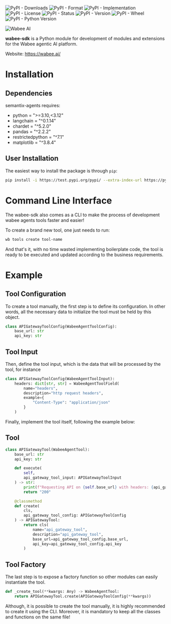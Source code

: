 ![PyPI - Downloads](https://img.shields.io/pypi/dm/wabee-sdk)
![PyPI - Format](https://img.shields.io/pypi/format/wabee-sdk)
![PyPI - Implementation](https://img.shields.io/pypi/implementation/wabee-sdk)
![PyPI - License](https://img.shields.io/pypi/l/wabee-sdk)
![PyPI - Status](https://img.shields.io/pypi/status/wabee-sdk)
![PyPI - Version](https://img.shields.io/pypi/v/wabee-sdk)
![PyPI - Wheel](https://img.shields.io/pypi/wheel/wabee-sdk)
![PyPI - Python Version](https://img.shields.io/pypi/pyversions/wabee-sdk)

![Wabee AI](https://wabee-public-assets.s3.amazonaws.com/images/wabee-small-box-white.png)

**wabee-sdk** is a Python module for development of modules and extensions for the Wabee agentic AI platform.

Website: https://wabee.ai/

# Installation

## Dependencies

semantix-agents requires:

- python = ">=3.10,<3.12"
- langchain = "^0.1.14"
- chardet = "^5.2.0"
- pandas = "^2.2.2"
- restrictedpython = "^7.1"
- matplotlib = "^3.8.4"

## User Installation

The easiest way to install the package is through `pip`:

```sh
pip install -i https://test.pypi.org/pypi/ --extra-index-url https://pypi.org/simple wabee-sdk
```

# Command Line Interface

The wabee-sdk also comes as a CLI to make the process of development wabee agents tools faster and easier!

To create a brand new tool, one just needs to run:

```sh
wb tools create tool-name
```

And that's it, with no time wasted implementing boilerplate code, the tool is ready to be executed and updated according to the business requirements.

# Example

## Tool Configuration

To create a tool manually, the first step is to define its configuration. In other words, all the necessary data to initialize the tool must be held by this object.

```python
class APIGatewayToolConfig(WabeeAgentToolConfig):
    base_url: str
    api_key: str
```

## Tool Input

Then, define the tool input, which is the data that will be processed by the tool, for instance

```python
class APIGatewayToolConfig(WabeeAgentToolInput):
    headers: dict[str, str] = WabeeAgentToolField(
        name="headers",
        description="http request headers",
        example={
            "Content-Type": "application/json"
        }
    )
```

Finally, implement the tool itself, following the example below:

## Tool

```python
class APIGatewayTool(WabeeAgentTool):
    base_url: str
    api_key: str

    def execute(
        self,
        api_gateway_tool_input: APIGatewayToolInput
    ) -> str:
        print(f"Requesting API on {self.base_url} with headers: {api_gateway_tool_input.headers}")
        return "200"

    @classmethod
    def create(
        cls,
        api_gateway_tool_config: APIGatewayToolConfig
    ) -> APIGatewayTool:
        return cls(
            name="api_gateway_tool",
            description="api_gateway_tool",
            base_url=api_gateway_tool_config.base_url,
            api_key=api_gateway_tool_config.api_key
        )
```

## Tool Factory

The last step is to expose a factory function so other modules can easily instantiate the tool.

```python
def _create_tool(**kwargs: Any) -> WabeeAgentTool:
    return APIGatewayTool.create(APIGatewayToolConfig(**kwargs))
```

Although, it is possible to create the tool manually, it is highly recommended to create it using the CLI. Moreover, it is mandatory to keep all the classes and functions on the same file!
